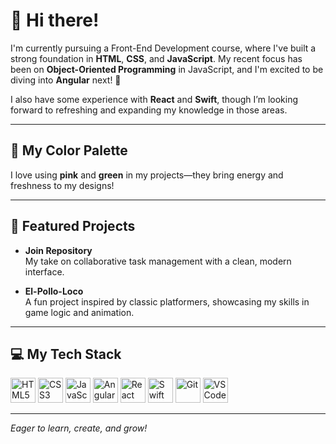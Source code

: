 # 👋 Hi there!

I'm currently pursuing a Front-End Development course, where I've built a strong foundation in **HTML**, **CSS**, and **JavaScript**. My recent focus has been on **Object-Oriented Programming** in JavaScript, and I'm excited to be diving into **Angular** next! 🌟

I also have some experience with **React** and **Swift**, though I’m looking forward to refreshing and expanding my knowledge in those areas.

---

## 🌈 My Color Palette
I love using **pink** and **green** in my projects—they bring energy and freshness to my designs!

---

## 🚀 Featured Projects

- **Join Repository**  
  My take on collaborative task management with a clean, modern interface.

- **El-Pollo-Loco**  
  A fun project inspired by classic platformers, showcasing my skills in game logic and animation.

---

## 💻 My Tech Stack

<p>
  <img src="https://cdn.jsdelivr.net/gh/devicons/devicon/icons/html5/html5-original.svg" width="40" height="40" alt="HTML5"/>
  <img src="https://cdn.jsdelivr.net/gh/devicons/devicon/icons/css3/css3-original.svg" width="40" height="40" alt="CSS3"/>
  <img src="https://cdn.jsdelivr.net/gh/devicons/devicon/icons/javascript/javascript-original.svg" width="40" height="40" alt="JavaScript"/>
  <img src="https://cdn.jsdelivr.net/gh/devicons/devicon/icons/angularjs/angularjs-original.svg" width="40" height="40" alt="Angular"/>
  <img src="https://cdn.jsdelivr.net/gh/devicons/devicon/icons/react/react-original.svg" width="40" height="40" alt="React"/>
  <img src="https://cdn.jsdelivr.net/gh/devicons/devicon/icons/swift/swift-original.svg" width="40" height="40" alt="Swift"/>
  <img src="https://cdn.jsdelivr.net/gh/devicons/devicon/icons/git/git-original.svg" width="40" height="40" alt="Git"/>
  <img src="https://cdn.jsdelivr.net/gh/devicons/devicon/icons/vscode/vscode-original.svg" width="40" height="40" alt="VS Code"/>
</p>

---

_Eager to learn, create, and grow!_

<!--
No social links yet, but stay tuned for more updates and projects!
-->
